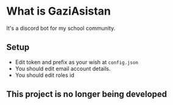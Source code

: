 # What is GaziAsistan
It's a discord bot for my school community.


## Setup

- Edit token and prefix as your wish at `config.json` 
- You should edit email account details.
- You should edit roles id

## This project is no longer being developed
